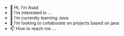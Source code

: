 - 👋 Hi, I’m Asad
- 👀 I’m interested in ...
- 🌱 I’m currently learning Java
- 💞️ I’m looking to collaborate on projects based on java
- 📫 How to reach me ...

<!---
asadrjhk/asadrjhk is a ✨ special ✨ repository because its `README.md` (this file) appears on your GitHub profile.
You can click the Preview link to take a look at your changes.
--->
